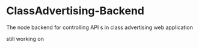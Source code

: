 # ClassAdvertising-Backend
The node backend for controlling API s in class advertising web application



still working on
